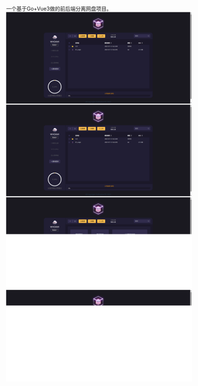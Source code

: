 一个基于Go+Vue3做的前后端分离网盘项目。
![输入图片说明](image.png)
![输入图片说明](image2.png)
![输入图片说明](image3.png)
![输入图片说明](image4.png)